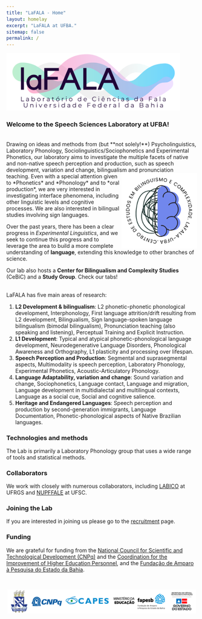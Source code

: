 ```yaml
---
title: "LaFALA - Home"
layout: homelay
excerpt: "LaFALA at UFBA."
sitemap: false
permalink: /
---
```


<p align="left">
  <img src="/images/lafala1.png" width="460"/>
</p>

### Welcome to the Speech Sciences Laboratory at UFBA!

<br/>
Drawing on ideas and methods from (but **not solely!**) Psycholinguistics, Laboratory Phonology, Sociolinguistics/Sociophonetics and Experimental Phonetics, our laboratory aims to investigate the multiple facets of native and non-native speech perception and production, such as speech development, variation and change, bilingualism and pronunciation teaching. 


<img align="right" src="/images/logocentro.png" width="200">
Even with a special attention given to *Phonetics* and *Phonology* and to *oral production*, we are very interested in investigating interface phenomena, including other linguistic levels and cognitive processes. We are also interested in bilingual studies involving sign languages. 

Over the past years, there has been a clear progress in *Experimental Linguistics*, and we seek to continue this progress and to leverage the area to build a more complete understanding of **language**, extending this knowledge to other branches of science.

Our lab also hosts a **Center for Bilingualism and Complexity Studies** (CeBiC) and a **Study Group**. Check our tabs!
<br clear="right"/>
<br/>

LaFALA has five main areas of research:

1. **L2 Development & bilingualism**: L2 phonetic-phonetic phonological development, Interphonology, First language attrition/drift resulting from L2 development, Bilingualism, Sign language-spoken language bilingualism (bimodal bilingualism), Pronunciation teaching (also speaking and listening), Perceptual Training and Explicit Instruction.
2. **L1 Development**: Typical and atypical phonetic-phonological language development, Neurodegenerative Language Disorders, Phonological Awareness and Orthography, L1 plasticity and processing over lifespan.
3. **Speech Perception and Production**: Segmental and suprasegmental aspects, Multimodality is speech perception, Laboratory Phonology, Experimental Phonetics, Acoustic-Articulatory Phonology.
4. **Language Adaptability, variation and change**: Sound variation and change, Sociophonetics, Language contact, Language and migration, Language development in multidialectal and multilingual contexts, Language as a social cue, Social and cognitive salience.
5. **Heritage and Endangered Languages**: Speech perception and production by second-generation immigrants, Language Documentation, Phonetic-phonological aspects of Native Brazilian languages.  


### Technologies and methods
The Lab is primarily a Laboratory Phonology group that uses a wide range of tools and statistical methods. 

### Collaborators
We work with closely with numerous collaborators, including [LABICO](https://www.mstatelab.com/) at UFRGS and [NUPFFALE](https://benderlab.ucsf.edu/lab-members) at UFSC.

### Joining the Lab
If you are interested in joining us please go to the [recruitment](recruitment) page.

### Funding
We are grateful for funding from the [National Council for Scientific and Technological Development (CNPq)](https://www.gov.br/cnpq/pt-br) and the [Coordination for the Improvement of Higher Education Personnel](https://www.gov.br/capes/pt-br), and the [Fundação de Amparo à Pesquisa do Estado da Bahia](http://www.fapesb.ba.gov.br/).

<br/>

<p align="center">
  <img src="/images/logos.png" width="500"/>
</p>
<br/>

